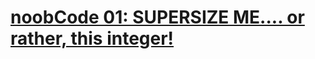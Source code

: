 # [noobCode 01: SUPERSIZE ME.... or rather, this integer!](https://www.codewars.com/kata/noobcode-01-supersize-me-dot-dot-dot-or-rather-this-integer/)
